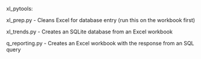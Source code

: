 xl_pytools:

xl_prep.py - Cleans Excel for database entry (run this on the workbook first)

xl_trends.py - Creates an SQLite database from an Excel workbook

q_reporting.py - Creates an Excel workbook with the response from an SQL query
